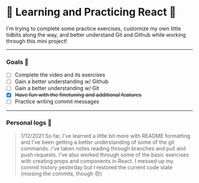 # :seedling: Learning and Practicing React :seedling:

I'm trying to complete some practice exercises, customize my own little tidbits along the way, and better understand Git and Github while working through this mini project!

***

### Goals :mushroom: 

- [ ] Complete the video and its exercises
- [ ] Gain a better understanding w/ Github
- [ ] Gain a better understanding w/ Git
- [x] ~~Have fun with the finetuning and additional features~~
- [ ] Practice writing commit messages

---

### Personal logs :mushroom:
>1/12/2021 
So far, I've learned a little bit more with README formatting and I've been getting a better understanding of some of the git commands. i've taken notes reading through branches and pull and push requests. I've also worked through some of the basic exercises with creating props and components in React. I messed up my commit history yesterday but I restored the current code state (missing the commits, though :disappointed:)
